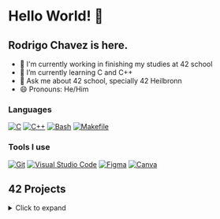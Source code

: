 # Hello World! 👋
##  Rodrigo Chavez is here.

- 🔭 I'm currently working in finishing my studies at 42 school
- 🌱 I’m currently learning C and C++
- 💬 Ask me about 42 school, specially 42 Heilbronn
- 😄 Pronouns: He/Him

###  Languages

[![C](https://img.shields.io/badge/C-00599C?logo=c&logoColor=white)](#)
[![C++](https://img.shields.io/badge/-C++-blue?logo=cplusplus)](#)
[![Bash](https://img.shields.io/badge/Bash-4EAA25?logo=gnubash&logoColor=fff)](#)
[![Makefile](https://img.shields.io/badge/-Makefile-722F37?logo=gnu&logoColor=white)](#)

###  Tools I use

[![Git](https://img.shields.io/badge/Git-F05032?logo=git&logoColor=fff)](#)
[![Visual Studio Code](https://img.shields.io/badge/Visual%20Studio%20Code-0078d7.svg?logo=visual-studio-code&logoColor=white)](#)
[![Figma](https://img.shields.io/badge/Figma-F24E1E?logo=figma&logoColor=white)](#)
[![Canva](https://img.shields.io/badge/Canva-%2300C4CC.svg?&logo=Canva&logoColor=white)](#)

##  42 Projects

<details>
<summary>Click to expand</summary>

| Project                                                                                                                                                                             | Description                                                                                                                                                                                                           | Core Grade      |
| ----------------------------------------------------------------------------------------------------------------------------------------------------------------------------------- | --------------------------------------------------------------------------------------------------------------------------------------------------------------------------------------------------------------------- | --------------- |
| <img src="https://github.com/byaliego/42-project-badges/blob/996feb1d098aa52fc29383d2f666614f4d13fbab/badges/libftm.png" alt="libft" width="50">                                                                                     | Recreating some classical C functions to use in my future projects                                                                                                                      | 100 /<br>100 ✅ |
| <a href=""><img src="https://github.com/byaliego/42-project-badges/blob/996feb1d098aa52fc29383d2f666614f4d13fbab/badges/get_next_linem.png" alt="get_next_line" width="50"></a> | Function to read from mutliple files at a time, returning one line per call                                                                                                                  | 100 /<br>100 ✅ |
| <a href=""><img src="https://github.com/ayogun/42-project-badges/blob/main/badges/ft_printfe.png" alt="ft_printf" width="50"></a>             | Coding a simplified version of the C printf function                                                                                                                          | 100 /<br>100 ✅ |
| <img src="https://github.com/ayogun/42-project-badges/blob/main/badges/born2beroote.png" alt="born2beRoot" width="50">                                                 | Introduction to system admin using Debian & VirtualBox.                                                                                                                                                               | 100 /<br>100 ✅ |
| <a href="" target="_blank"><img src="https://github.com/ayogun/42-project-badges/blob/main/badges/fract-ole.png" alt="Fractol" width="50"></a>                                                       | Introduction to visual programs using the 42MLX to create beautiful fractals                                                                                                                       | 100 /<br>100 ✅ |
| <a href="" target="_blank"><img src="https://github.com/ayogun/42-project-badges/blob/main/badges/push_swapm.png" alt="push_swap" width="50"></a>                                                   | Optimization of resources to sort two stack with a limited set of instructions                                                                                                                           | 100 /<br>100 ✅ |
| <a href="" target="_blank"><img src="https://github.com/ayogun/42-project-badges/blob/main/badges/pipexe.png" alt="push_swap" width="50"></a>                                                   | Learning to use pipes and diving into multithread processing.                                                                                                                            | 100 /<br>100 ✅ |
| <a href="" target="_blank"><img src="https://github.com/ayogun/42-project-badges/blob/main/badges/philosopherse.png" alt="Philosophers" width="50"></a>                                                 | Explore multithreading and process synchronization, inspired by Dijkstra's classic Dining Philosophers problem.                                                                               | 100 /<br>100 ✅ |
| <a href="" target="_blank"><img src="https://github.com/ayogun/42-project-badges/blob/main/badges/minishelle.png" alt="minishell" width="50"></a>                                                   | Making of a custom shell from scratch, while learning how to code in a team for the first time                                                                                    | 100 /<br>100 ✅ |
| <a href="" target="_blank"><img src="https://github.com/ayogun/42-project-badges/blob/main/badges/cub3de.png" alt="minirt" width="50"></a>                                                            | Writing a basic raycaster, to render a 3D image using a 2D map                                                                                                                                 | 100 /<br>100 ✅ |
| <a href="" target="_blank"><img src="https://github.com/ayogun/42-project-badges/blob/main/badges/cppe.png" alt="cpp01" width="50"></a>                                                                | Tasks 00 -> 04. Collection of C++ exercises.                                                                                                                                                                          | 100 /<br>100 ✅ |
| <a href="" target="_blank"><img src="https://github.com/ayogun/42-project-badges/blob/main/badges/cppe.png" alt="cpp02" width="50"></a>                                                                | Tasks 05 -> 09. Collection of C++ exercises.                                                                                                                                                                          | wip             |                                                                                                                                                                         | wip             | wip            |
| <img src="https://github.com/ayogun/42-project-badges/blob/main/badges/netpracticem.png" alt="netpractice" width="50">                                                                                       | Networking & Subnetting exercises.                                                                                                                                                                                    | 100 /<br>100 ✅ |
| <a href=""><img src="https://github.com/ayogun/42-project-badges/blob/main/badges/webservm.png" alt="webserv" width="50"></a>                                                                                           | Full implementation of our own HTTP server.                                                                                                                                                                           |  100 /<br>100 ✅ |

<!--
**rodalcham/rodalcham** is a ✨ _special_ ✨ repository because its `README.md` (this file) appears on your GitHub profile.

Here are some ideas to get you started:

- 🤔 I’m looking for help with ...
- 👯 I’m looking to collaborate on ...
- 📫 How to reach me: ...
- ⚡ Fun fact: ...
-->
